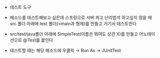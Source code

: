 
- 테스트 도구

- 메소드를 테스트해보고 싶은데 스프링으로 서버 켜고 난리법석 하고싶지 않을 때 src 폴더 아래에 test 폴더(=main과 형제)를 만들고 거기서 테스트한다
- src/test/java폴더 아래에 SimpleTest(이름은 뭐여도 상관 X)를 만들고 어노테이션으로 @Test를 붙인다
- 테스트할 때는 해당 메소드에 우클릭 → Run As → JUnitTest